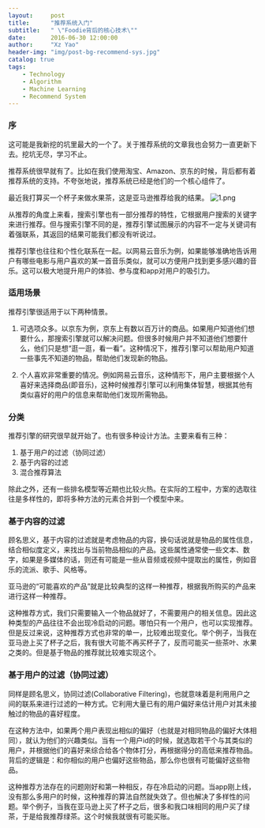 ```yaml
---
layout:     post
title:      "推荐系统入门"
subtitle:   " \"Foodie背后的核心技术\""
date:       2016-06-30 12:00:00
author:     "Xz Yao"
header-img: "img/post-bg-recommend-sys.jpg"
catalog: true
tags:
    - Technology
    - Algorithm
    - Machine Learning
    - Recommend System
---
```


### 序

这可能是我新挖的坑里最大的一个了。关于推荐系统的文章我也会努力一直更新下去。挖坑无尽，学习不止。

推荐系统很早就有了。比如在我们使用淘宝、Amazon、京东的时候，背后都有着推荐系统的支持。不夸张地说，推荐系统已经是他们的一个核心组件了。

最近我打算买一个杯子来做水果茶，这是亚马逊推荐给我的结果。
![1.png](https://ooo.0o0.ooo/2016/06/30/57751876f331f.png)

从推荐的角度上来看，搜索引擎也有一部分推荐的特性，它根据用户搜索的关键字来进行推荐。但与搜索引擎不同的是，推荐引擎试图展示的内容不一定与关键词有着强联系，其返回的结果可能我们都没有听说过。

推荐引擎也往往和个性化联系在一起。以网易云音乐为例，如果能够准确地告诉用户有哪些电影与用户喜欢的某一首音乐类似，就可以方便用户找到更多感兴趣的音乐。这可以极大地提升用户的体验、参与度和app对用户的吸引力。

### 适用场景

推荐引擎很适用于以下两种情景。

1. 可选项众多。以京东为例，京东上有数以百万计的商品。如果用户知道他们想要什么，那搜索引擎就可以解决问题。但很多时候用户并不知道他们想要什么，他们只是想“逛一逛，看一看”。这种情况下，推荐引擎可以帮助用户知道一些事先不知道的物品，帮助他们发现新的物品。

2. 个人喜欢非常重要的情况。例如网易云音乐，这种情形下，用户主要根据个人喜好来选择商品(即音乐)，这种时候推荐引擎可以利用集体智慧，根据其他有类似喜好的用户的信息来帮助他们发现所需物品。

### 分类

推荐引擎的研究很早就开始了。也有很多种设计方法。主要来看有三种：

1. 基于用户的过滤（协同过滤）
2. 基于内容的过滤
3. 混合推荐算法

除此之外，还有一些排名模型等近期也比较火热。在实际的工程中，方案的选取往往是多样性的，即将多种方法的元素合并到一个模型中来。

### 基于内容的过滤

顾名思义，基于内容的过滤就是考虑物品的内容，换句话说就是物品的属性信息，结合相似度定义，来找出与当前物品相似的产品。这些属性通常使一些文本、数字，如果是多媒体的话，则还有可能是一些从音频或视频中提取出的属性，例如音乐的流派、歌手、风格等。

亚马逊的“可能喜欢的产品”就是比较典型的这样一种推荐，根据我所购买的产品来进行这样一种推荐。

这种推荐方式，我们只需要输入一个物品就好了，不需要用户的相关信息。因此这种类型的产品往往不会出现冷启动的问题。哪怕只有一个用户，也可以实现推荐。但是反过来说，这种推荐方式也非常的单一，比较难出现变化。举个例子，当我在亚马逊上买了杯子之后，我有很大可能不再买杯子了，反而可能买一些茶叶、水果之类的。但是基于物品的推荐就比较难实现这个。

### 基于用户的过滤（协同过滤）

同样是顾名思义，协同过滤(Collaborative Filtering)，也就意味着是利用用户之间的联系来进行过滤的一种方式。它利用大量已有的用户偏好来估计用户对其未接触过的物品的喜好程度。

在这种方法中，如果两个用户表现出相似的偏好（也就是对相同物品的偏好大体相同），就认为他们的兴趣类似。当有一个用户id的时候，就选取若干个与其类似的用户，并根据他们的喜好来综合给各个物体打分，再根据得分的高低来推荐物品。背后的逻辑是：和你相似的用户也偏好这些物品，那么你也很有可能偏好这些物品。

这种推荐方法存在的问题刚好和第一种相反，存在冷启动的问题。当app刚上线，没有那么多用户的时候，这种推荐的算法自然就失效了。但也解决了多样性的问题。举个例子，当我在亚马逊上买了杯子之后，很多和我口味相同的用户买了绿茶，于是给我推荐绿茶。这个时候我就很有可能买账。

